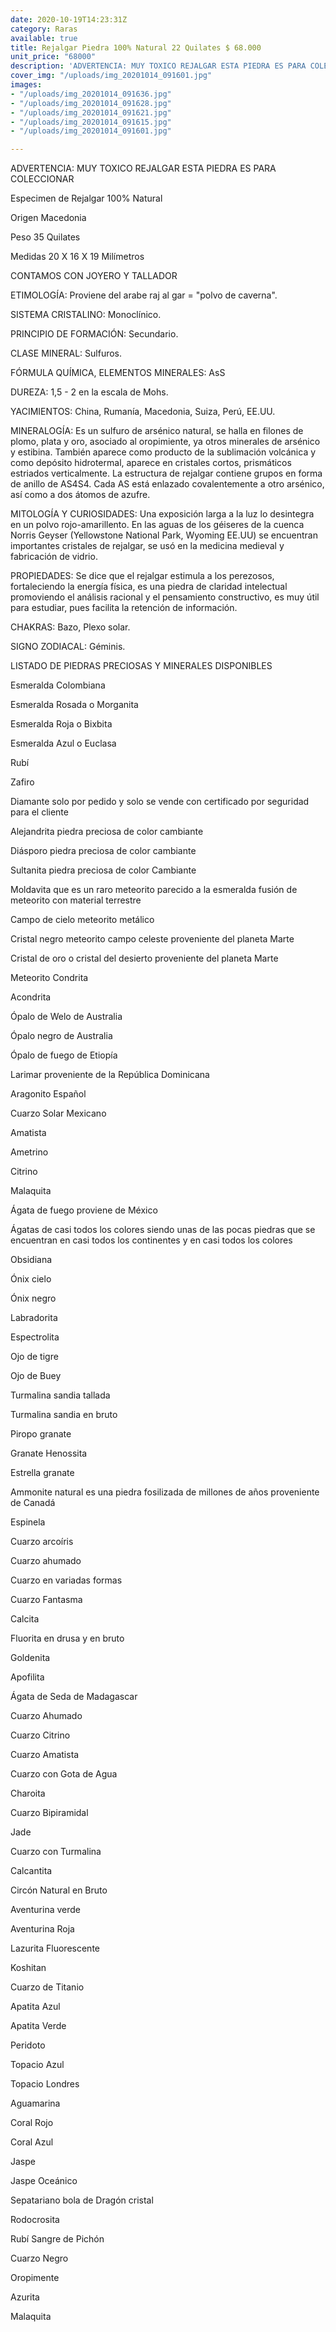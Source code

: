 ```yaml
---
date: 2020-10-19T14:23:31Z
category: Raras
available: true
title: Rejalgar Piedra 100% Natural 22 Quilates $ 68.000
unit_price: "68000"
description: 'ADVERTENCIA: MUY TOXICO REJALGAR ESTA PIEDRA ES PARA COLECCIONAR '
cover_img: "/uploads/img_20201014_091601.jpg"
images:
- "/uploads/img_20201014_091636.jpg"
- "/uploads/img_20201014_091628.jpg"
- "/uploads/img_20201014_091621.jpg"
- "/uploads/img_20201014_091615.jpg"
- "/uploads/img_20201014_091601.jpg"

---
```

ADVERTENCIA: MUY TOXICO REJALGAR ESTA PIEDRA ES PARA COLECCIONAR 

Especimen de Rejalgar 100% Natural

Origen Macedonia 

Peso 35 Quilates

Medidas 20 X 16 X 19 Milímetros 

CONTAMOS CON JOYERO Y TALLADOR

ETIMOLOGÍA: Proviene del arabe raj al gar = "polvo de caverna". 

SISTEMA CRISTALINO: Monoclínico.

PRINCIPIO DE FORMACIÓN: Secundario.

CLASE MINERAL: Sulfuros.

FÓRMULA QUÍMICA, ELEMENTOS MINERALES: AsS

DUREZA: 1,5 - 2 en la escala de Mohs.

YACIMIENTOS: China, Rumanía, Macedonia, Suiza, Perú, EE.UU.

MINERALOGÍA: Es un sulfuro de arsénico natural, se halla en filones de plomo, plata y oro, asociado al oropimiente, ya otros minerales de arsénico y estibina. También aparece como producto de la sublimación volcánica y como depósito hidrotermal, aparece en cristales cortos, prismáticos estriados verticalmente. La estructura de rejalgar contiene grupos en forma de anillo de AS4S4. Cada AS está enlazado covalentemente a otro arsénico, así como a dos átomos de azufre.

MITOLOGÍA Y CURIOSIDADES: Una exposición larga a la luz lo desintegra en un polvo rojo-amarillento. En las aguas de los géiseres de la cuenca Norris Geyser (Yellowstone National Park, Wyoming EE.UU) se encuentran importantes cristales de rejalgar, se usó en la medicina medieval y fabricación de vidrio.

PROPIEDADES: Se dice que el rejalgar estimula a los perezosos, fortaleciendo la energía física, es una piedra de claridad intelectual promoviendo el análisis racional y el pensamiento constructivo, es muy útil para estudiar, pues facilita la retención de información.

CHAKRAS: Bazo, Plexo solar.

SIGNO ZODIACAL: Géminis.

LISTADO DE PIEDRAS PRECIOSAS Y MINERALES DISPONIBLES 

Esmeralda Colombiana 

Esmeralda Rosada o Morganita

Esmeralda Roja o Bixbita

Esmeralda Azul o Euclasa 

Rubí 

Zafiro 

Diamante solo por pedido y solo se vende con certificado por seguridad para el cliente

Alejandrita piedra preciosa de color cambiante 

Diásporo piedra preciosa de color cambiante 

Sultanita piedra preciosa de color Cambiante 

Moldavita que es un raro meteorito parecido a la esmeralda fusión de meteorito con material terrestre 

Campo de cielo meteorito metálico 

Cristal negro meteorito campo celeste proveniente del planeta Marte 

Cristal de oro o cristal del desierto proveniente del planeta Marte 

Meteorito Condrita 

Acondrita 

Ópalo de Welo de Australia 

Ópalo negro de Australia 

Ópalo de fuego de Etiopía 

Larimar proveniente de la República Dominicana 

Aragonito Español 

Cuarzo Solar Mexicano 

Amatista 

Ametrino 

Citrino 

Malaquita 

Ágata de fuego proviene de México 

Ágatas de casi todos los colores siendo unas de las pocas piedras que se encuentran en casi todos los continentes y en casi todos los colores 

Obsidiana 

Ónix cielo 

Ónix negro 

Labradorita 

Espectrolita

Ojo de tigre 

Ojo de Buey

Turmalina sandia tallada 

Turmalina sandia en bruto 

Piropo granate 

Granate Henossita

Estrella granate 

Ammonite natural es una piedra fosilizada de millones de años proveniente de Canadá 

Espinela 

Cuarzo arcoíris 

Cuarzo ahumado 

Cuarzo en variadas formas 

Cuarzo Fantasma 

Calcita 

Fluorita en drusa y en bruto 

Goldenita 

Apofilita 

Ágata de Seda de Madagascar 

Cuarzo Ahumado 

Cuarzo Citrino 

Cuarzo Amatista 

Cuarzo con Gota de Agua 

Charoita 

Cuarzo Bipiramidal 

Jade 

Cuarzo con Turmalina

Calcantita

Circón Natural en Bruto

Aventurina verde 

Aventurina Roja

Lazurita Fluorescente 

Koshitan

Cuarzo de Titanio 

Apatita Azul 

Apatita Verde 

Peridoto

Topacio Azul 

Topacio Londres 

Aguamarina

Coral Rojo

Coral Azul 

Jaspe 

Jaspe Oceánico 

Sepatariano bola de Dragón cristal 

Rodocrosita 

Rubí Sangre de Pichón

Cuarzo Negro

Oropimente 

Azurita 

Malaquita